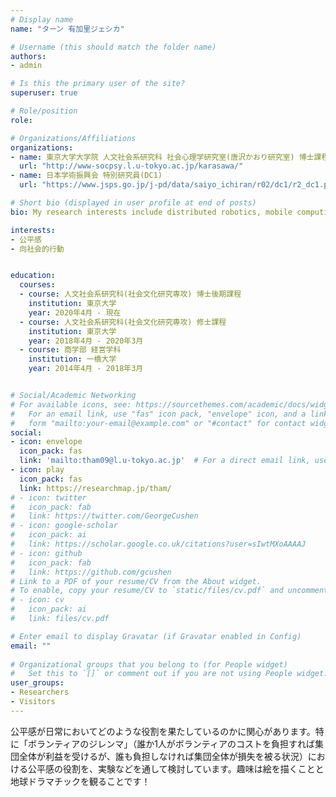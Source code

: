 ```yaml
---
# Display name
name: "ターン 有加里ジェシカ"

# Username (this should match the folder name)
authors:
- admin

# Is this the primary user of the site?
superuser: true

# Role/position
role: 

# Organizations/Affiliations
organizations:
- name: 東京大学大学院 人文社会系研究科 社会心理学研究室(唐沢かおり研究室) 博士課程
  url: "http://www-socpsy.l.u-tokyo.ac.jp/karasawa/"
- name: 日本学術振興会 特別研究員(DC1)
  url: "https://www.jsps.go.jp/j-pd/data/saiyo_ichiran/r02/dc1/r2_dc1.pdf"

# Short bio (displayed in user profile at end of posts)
bio: My research interests include distributed robotics, mobile computing and programmable matter.

interests:
- 公平感
- 向社会的行動


education:
  courses:
  - course: 人文社会系研究科(社会文化研究専攻) 博士後期課程
    institution: 東京大学
    year: 2020年4月 - 現在
  - course: 人文社会系研究科(社会文化研究専攻) 修士課程
    institution: 東京大学
    year: 2018年4月 - 2020年3月
  - course: 商学部 経営学科
    institution: 一橋大学
    year: 2014年4月 - 2018年3月


# Social/Academic Networking
# For available icons, see: https://sourcethemes.com/academic/docs/widgets/#icons
#   For an email link, use "fas" icon pack, "envelope" icon, and a link in the
#   form "mailto:your-email@example.com" or "#contact" for contact widget.
social:
- icon: envelope
  icon_pack: fas
  link: 'mailto:tham09@l.u-tokyo.ac.jp'  # For a direct email link, use "mailto:test@example.org".
- icon: play
  icon_pack: fas
  link: https://researchmap.jp/tham/
# - icon: twitter
#   icon_pack: fab
#   link: https://twitter.com/GeorgeCushen
# - icon: google-scholar
#   icon_pack: ai
#   link: https://scholar.google.co.uk/citations?user=sIwtMXoAAAAJ
# - icon: github
#   icon_pack: fab
#   link: https://github.com/gcushen
# Link to a PDF of your resume/CV from the About widget.
# To enable, copy your resume/CV to `static/files/cv.pdf` and uncomment the lines below.  
# - icon: cv
#   icon_pack: ai
#   link: files/cv.pdf

# Enter email to display Gravatar (if Gravatar enabled in Config)
email: ""
  
# Organizational groups that you belong to (for People widget)
#   Set this to `[]` or comment out if you are not using People widget.  
user_groups:
- Researchers
- Visitors
---
```


公平感が日常においてどのような役割を果たしているのかに関心があります。特に「ボランティアのジレンマ」（誰か1人がボランティアのコストを負担すれば集団全体が利益を受けるが、誰も負担しなければ集団全体が損失を被る状況）における公平感の役割を、実験などを通して検討しています。趣味は絵を描くことと地球ドラマチックを観ることです！